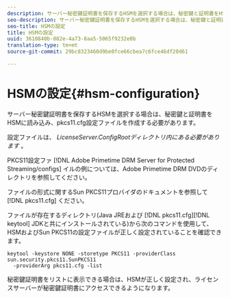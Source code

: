 ```yaml
---
description: サーバー秘密鍵証明書を保存するHSMを選択する場合は、秘密鍵と証明書をHSMに読み込み、pkcs11.cfg設定ファイルを作成する必要があります。
seo-description: サーバー秘密鍵証明書を保存するHSMを選択する場合は、秘密鍵と証明書をHSMに読み込み、pkcs11.cfg設定ファイルを作成する必要があります。
seo-title: HSMの設定
title: HSMの設定
uuid: 3610840b-082e-4a73-8aa5-5065f9232e0b
translation-type: tm+mt
source-git-commit: 29bc8323460d9be0fce66cbea7c6fce46df20d61

---
```



# HSMの設定{#hsm-configuration}

サーバー秘密鍵証明書を保存するHSMを選択する場合は、秘密鍵と証明書をHSMに読み込み、pkcs11.cfg設定ファイルを作成する必要があります。

設定ファイルは、 *LicenseServer.ConfigRootディレクトリ内にある必要があります* 。

PKCS11設定ファ [!DNL Adobe Primetime DRM Server for Protected Streaming/configs] イルの例については、Adobe Primetime DRM DVDのディレクトリを参照してください。

ファイルの形式に関するSun PKCS11プロバイダのドキュメントを参照して [!DNL pkcs11.cfg] ください。

ファイルが存在するディレクトリ(Java JREおよび [!DNL pkcs11.cfg][!DNL keytool] JDKと共にインストールされている)から次のコマンドを使用して、HSMおよびSun PKCS11の設定ファイルが正しく設定されていることを確認できます。

```
keytool -keystore NONE -storetype PKCS11 -providerClass sun.security.pkcs11.SunPKCS11 
  -providerArg pkcs11.cfg -list
```

秘密鍵証明書をリストに表示できる場合は、HSMが正しく設定され、ライセンスサーバーが秘密鍵証明書にアクセスできるようになります。

